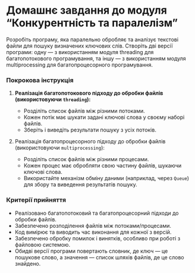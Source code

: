 # Домашнє завдання до модуля “Конкурентність та паралелізм”

Розробіть програму, яка паралельно обробляє та аналізує текстові файли для пошуку визначених ключових слів. Створіть дві версії програми: одну — з використанням модуля threading для багатопотокового програмування, та іншу — з використанням модуля multiprocessing для багатопроцесорного програмування.

### Покрокова інструкція

1. **Реалізація багатопотокового підходу до обробки файлів (використовуючи `threading`):**

   - Розділіть список файлів між різними потоками.
   - Кожен потік має шукати задані ключові слова у своєму наборі файлів.
   - Зберіть і виведіть результати пошуку з усіх потоків.

2. Реалізація багатопроцесорного підходу до обробки файлів (використовуючи `multiprocessing`):

   - Розділіть список файлів між різними процесами.
   - Кожен процес має обробляти свою частину файлів, шукаючи ключові слова.
   - Використайте механізм обміну даними (наприклад, через `Queue`) для збору та виведення результатів пошуку.

### Критерії прийняття

- Реалізовано багатопотоковий та багатопроцесорний підходи до обробки файлів.
- Забезпечено розподілення файлів між потоками/процесами.
- Код вимірює та виводить час виконання для кожної з версій.
- Забезпечено обробку помилок і винятків, особливо при роботі з файловою системою.
- Обидві версії програми повертають словник, де ключ — це пошукове слово, а значення — список шляхів файлів, де це слово знайдено.
